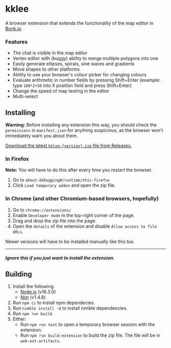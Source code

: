# kklee
A browser extension that extends the functionality of the map editor in
[Bonk.io](https://bonk.io).

### Features
- The chat is visible in the map editor
- Vertex editor with (buggy) ability to merge multiple polygons into one
- Easily generate ellipses, spirals, sine waves and gradients
- Move shapes to other platforms
- Ability to use your browser's colour picker for changing colours
- Evaluate arithmetic in number fields by pressing Shift+Enter
  (example: type `100*2+50` into X position field and press Shift+Enter)
- Change the speed of map testing in the editor
- Multi-select

## Installing

**Warning:** Before installing any extension this way, you should check the
`permissions` in `manifest.json` for anything suspicious, as the browser won't
immediately warn you about them.

[Download the latest `kklee-[version].zip` file from Releases.](
  https://github.com/kklkkj/kklee/releases)

### In Firefox
**Note:** You will have to do this after every time you restart the browser.
1. Go to `about:debugging#/runtime/this-firefox`
2. Click `Load temporary addon` and open the zip file.
### In Chrome (and other Chromium-based browsers, hopefully)
1. Go to `chrome://extensions/`
2. Enable `Developer mode` in the top-right corner of the page.
3. Drag and drop the zip file into the page.
4. Open the `details` of the extension and disable `Allow access to file URLs`.

Newer versions will have to be installed manually like this too.

---

##### Ignore this if you just want to install the extension.
## Building

1. Install the following:
    * [Node.js](https://nodejs.org/) (v16.3.0)
    * [Nim](https://nim-lang.org/) (v1.4.8)
2. Run `npm ci` to install npm dependecies.
3. Run `nimble install -d` to install nimble dependencies.
4. Run `npm run build`.
5. Either:
    - Run `npm run test` to open a temporary browser session with the extension.
    - Run `npm run build-extension` to build the zip file.
      The file will be in `web-ext-artifacts`.
